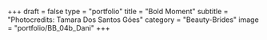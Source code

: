 +++
draft = false
type = "portfolio"
title = "Bold Moment"
subtitle = "Photocredits: Tamara Dos Santos Góes"
category = "Beauty-Brides"
image = "portfolio/BB_04b_Dani"
+++